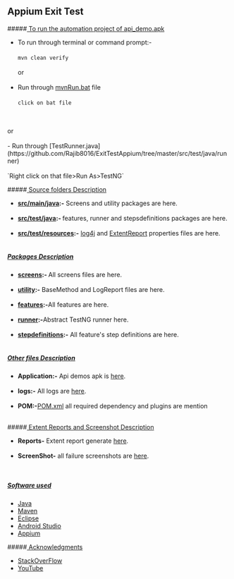 ## Appium Exit Test 

#####<u> To run the automation project of  api_demo.apk </u>
- To run through terminal or command prompt:-<br><br>
	``mvn clean verify``<br>
	<br>
	or<br><br>
- Run through [mvnRun.bat](https://github.com/Rajib8016/ExitTestAppium/blob/master/BatchRunner/mvnRun.bat) file
<br><br>
`click on bat file `
<br>
<br>
or
<br><br>
- Run through [TestRunner.java](https://github.com/Rajib8016/ExitTestAppium/tree/master/src/test/java/runner)
<br><br>
`Right click on that file>Run As>TestNG`
<br>

#####<u> Source folders Description </u>
- <b>[src/main/java](https://github.com/Rajib8016/ExitTestAppium/tree/master/src/main/java):-</b>  Screens and utility packages are here.
<br><br>
- <b>[src/test/java](https://github.com/Rajib8016/ExitTestAppium/tree/master/src/test/java):- </b> features, runner and stepsdefinitions packages are here.
<br><br>
- <b> [src/test/resources](https://github.com/Rajib8016/ExitTestAppium/tree/master/src/test/resources):-</b> [log4j](https://github.com/Rajib8016/ExitTestAppium/blob/master/src/test/resources/log4j2.properties) and [ExtentReport](https://github.com/Rajib8016/ExitTestAppium/blob/master/src/test/resources/extent.properties) properties files are here.
<br><br>


##### <u>Packages Description</u>
- <b> [screens](https://github.com/Rajib8016/ExitTestAppium/tree/master/src/main/java/screens):- </b> All screens files are here.
<br><br>
- <b>[utility](https://github.com/Rajib8016/ExitTestAppium/tree/master/src/main/java/utility):-</b> BaseMethod and LogReport files are here.
<br><br>
- <b>[features](https://github.com/Rajib8016/ExitTestAppium/tree/master/src/test/java/features):-</b>All features are here.
<br><br>
- <b>[runner](https://github.com/Rajib8016/ExitTestAppium/tree/master/src/test/java/runner):-</b>Abstract TestNG runner here.
<br><br>
- <b>[stepdefinitions](https://github.com/Rajib8016/ExitTestAppium/tree/master/src/test/java/stepsdefinitions):-</b> All feature's step definitions are here.
<br><br>

##### <u> Other files Description </u>
- **Application:-** Api demos apk is [here](https://github.com/Rajib8016/ExitTestAppium/tree/master/Application).
<br><br>
- **logs:-** All logs are [here](https://github.com/Rajib8016/ExitTestAppium/tree/master/logs).
<br><br>
- **POM:-**[POM.xml](https://github.com/Rajib8016/ExitTestAppium/blob/master/pom.xml) all required dependency and plugins are mention
<br><br>

#####<u> Extent Reports and Screenshot Description</u>
 - **Reports-** Extent report generate [here](https://github.com/Rajib8016/ExitTestAppium/tree/master/Reports).
 <br><br>
 - **ScreenShot-** all failure screenshots are [here](https://github.com/Rajib8016/ExitTestAppium/tree/master/Screenshots).
 <br>
 
 
##### <u> Software used</u>
- [Java](https://www.oracle.com/java/technologies/downloads/#java8)
- [Maven](https://maven.apache.org/download.cgi)
- [Eclipse](https://www.eclipse.org/downloads/)
- [Android Studio](https://developer.android.com/studio)
- [Appium](https://github.com/appium/appium-desktop/releases/tag/v1.18.0-1)


#####<u> Acknowledgments</u>
- [StackOverFlow](https://stackoverflow.com/)
- [YouTube](https://youtu.be/)



















